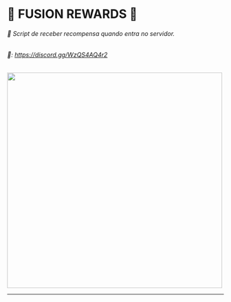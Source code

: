 # 🦁 FUSION REWARDS 🦁

###### 🎁 Script de receber recompensa quando entra no servidor.
###### 🔑: https://discord.gg/WzQS4AQ4r2

<div>
  <img src="https://cdn.discordapp.com/attachments/1368063560441266248/1369047434386342010/image.png?ex=681b1908&is=6819c788&hm=72af946e1f64833be291345db112833ce693009afc665ca949719fe0a061aa08&" width="500">
</div>

---
